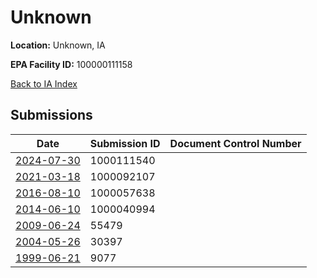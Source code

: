 # Unknown

**Location:** Unknown, IA

**EPA Facility ID:** 100000111158

[Back to IA Index](../../index.md)

## Submissions

| Date | Submission ID | Document Control Number |
|------|--------------|-------------------------|
| [2024-07-30](submissions/1000111540.md) | 1000111540 |  |
| [2021-03-18](submissions/1000092107.md) | 1000092107 |  |
| [2016-08-10](submissions/1000057638.md) | 1000057638 |  |
| [2014-06-10](submissions/1000040994.md) | 1000040994 |  |
| [2009-06-24](submissions/55479.md) | 55479 |  |
| [2004-05-26](submissions/30397.md) | 30397 |  |
| [1999-06-21](submissions/9077.md) | 9077 |  |
